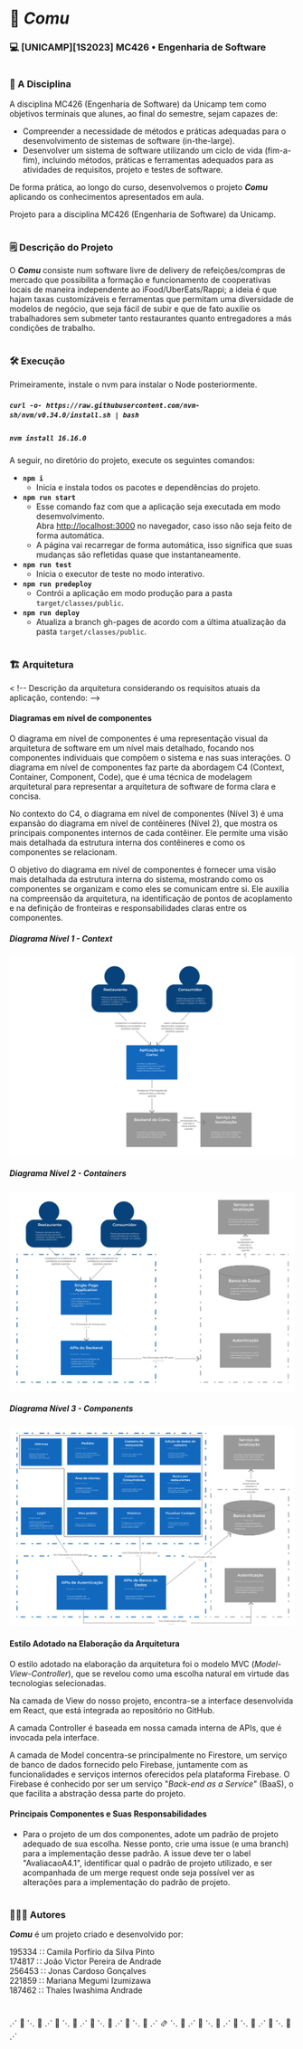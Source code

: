 # 🛵  _Comu_ 
### 💻 [UNICAMP][1S2023] MC426 • Engenharia de Software

#

### 📔 A Disciplina

A disciplina MC426 (Engenharia de Software) da Unicamp tem como objetivos terminais que alunes,
ao final do semestre, sejam capazes de:

- Compreender a necessidade de métodos e práticas adequadas para o desenvolvimento de sistemas
de software (in-the-large).
- Desenvolver um sistema de software utilizando um ciclo de vida (fim-a-fim), incluindo métodos, 
práticas e ferramentas adequados para as atividades de requisitos, projeto e testes de software. 

De forma prática, ao longo do curso, desenvolvemos o projeto _**Comu**_ aplicando os conhecimentos
apresentados em aula.

Projeto para a disciplina MC426 (Engenharia de Software) da Unicamp.

#

### 🗒️ Descrição do Projeto

O _**Comu**_ consiste num software livre de delivery de refeições/compras de mercado que 
possibilita a formação e funcionamento de cooperativas locais de maneira independente ao
iFood/UberEats/Rappi; a ideia é que hajam taxas customizáveis e ferramentas que permitam 
uma diversidade de modelos de negócio, que seja fácil de subir e que de fato auxilie os
trabalhadores sem submeter tanto restaurantes quanto entregadores a más condições de trabalho.

#

### 🛠 Execução

Primeiramente, instale o nvm para instalar o Node posteriormente.

##### `curl -o- https://raw.githubusercontent.com/nvm-sh/nvm/v0.34.0/install.sh | bash`

##### `nvm install 16.16.0`

A seguir, no diretório do projeto, execute os seguintes comandos:

- **`npm i`**
  - Inicia e instala todos os pacotes e dependências do projeto.
- **`npm run start`**
  - Esse comando faz com que a aplicação seja executada em modo desemvolvimento.\
Abra [http://localhost:3000](http://localhost:3000) no navegador, caso isso não seja feito de
forma automática.
  - A página vai recarregar de forma automática, isso significa que suas mudanças são
refletidas quase que instantaneamente.
- **`npm run test`**
  - Inicia o executor de teste no modo interativo.
- **`npm run predeploy`**
  - Contrói a aplicação em modo produção para a pasta `target/classes/public`.
- **`npm run deploy`**
  - Atualiza a branch gh-pages de acordo com a última atualização da pasta `target/classes/public`.

#

### 🏗️ Arquitetura

< !-- Descrição da arquitetura considerando os requisitos atuais da aplicação, contendo: -->

#### Diagramas em nível de componentes

O diagrama em nível de componentes é uma representação visual da arquitetura de software em um nível
mais detalhado, focando nos componentes individuais que compõem o sistema e nas suas interações. O
diagrama em nível de componentes faz parte da abordagem C4 (Context, Container, Component, Code), 
que é uma técnica de modelagem arquitetural para representar a arquitetura de software de forma 
clara e concisa.

No contexto do C4, o diagrama em nível de componentes (Nível 3) é uma expansão do diagrama em nível
de contêineres (Nível 2), que mostra os principais componentes internos de cada contêiner. Ele permite
uma visão mais detalhada da estrutura interna dos contêineres e como os componentes se relacionam.

O objetivo do diagrama em nível de componentes é fornecer uma visão mais detalhada da estrutura interna
do sistema, mostrando como os componentes se organizam e como eles se comunicam entre si. Ele auxilia na
compreensão da arquitetura, na identificação de pontos de acoplamento e na definição de fronteiras e 
responsabilidades claras entre os componentes.

##### Diagrama Nível 1 - Context
![Diagrama do Nível 1](src/main/js/assets/images/diagramaN1.jpeg)

##### Diagrama Nível 2 - Containers
![Diagrama do Nível 2](src/main/js/assets/images/diagramaN2.jpeg)

##### Diagrama Nível 3 - Components
![Diagrama do Nível 3](src/main/js/assets/images/diagramaN3.jpeg)

#### Estilo Adotado na Elaboração da Arquitetura

O estilo adotado na elaboração da arquitetura foi o modelo MVC (*Model-View-Controller*), que 
se revelou como uma escolha natural em virtude das tecnologias selecionadas.

Na camada de View do nosso projeto, encontra-se a interface desenvolvida em React, que está 
integrada ao repositório no GitHub. 

A camada Controller é baseada em nossa camada interna de APIs, que é invocada pela interface.

A camada de Model concentra-se principalmente no Firestore, um serviço de banco de dados
fornecido pelo Firebase, juntamente com as funcionalidades e serviços internos oferecidos pela
plataforma Firebase. O Firebase é conhecido por ser um serviço "_Back-end as a Service_" (BaaS),
o que facilita a abstração dessa parte do projeto.

#### Principais Componentes e Suas Responsabilidades
<!-- Uma descrição textual sucinta dos principais componentes e suas responsabilidades -->

- Para o projeto de um dos componentes, adote um padrão de projeto adequado de sua escolha.
Nesse ponto, crie uma issue (e uma branch) para a implementação desse padrão.
A issue deve ter o label "AvaliacaoA4.1", identificar qual o padrão de projeto utilizado, e 
ser acompanhada de um merge request onde seja possível ver as alterações para a implementação do 
padrão de projeto.

#

### 🧑‍🤝‍🧑 Autores

_**Comu**_ é um projeto criado e desenvolvido por:

195334 ∷ Camila Porfírio da Silva Pinto  
174817 ∷ João Victor Pereira de Andrade  
256453 ∷ Jonas Cardoso Gonçalves  
221859 ∷ Mariana Megumi Izumizawa  
187462 ∷ Thales Iwashima Andrade  

#

⋰ 🛵 ⋱ 🌭 ⋰ 🍔 ⋱ 🍟 ⋰ 🍕 ⋱ 🥙 ⋰ 🌮 ⋱ 🌯 ⋰ 🫔 ⋱ 🥗 ⋰ 🍝 ⋱ 🍛 ⋰ 🍱 ⋱ 🧁 ⋰ 🍪 ⋱ 🍩 ⋰
